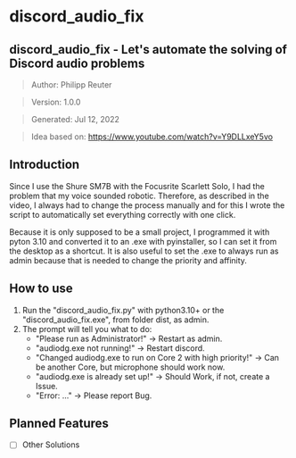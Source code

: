# discord_audio_fix

## discord_audio_fix - Let's automate the solving of Discord audio problems

> Author:           Philipp Reuter

> Version:          1.0.0

> Generated:        Jul 12, 2022

> Idea based on:    https://www.youtube.com/watch?v=Y9DLLxeY5vo


## Introduction

Since I use the Shure SM7B with the Focusrite Scarlett Solo, I had the problem that my voice sounded robotic. 
Therefore, as described in the video, I always had to change the process manually and for this I wrote the script 
to automatically set everything correctly with one click.

Because it is only supposed to be a small project, I programmed it with pyton 3.10 and converted it to an .exe with pyinstaller, so I can set it from the desktop as a shortcut. It is also useful to set the .exe to always run as admin because that is needed to change the priority and affinity.


## How to use

1. Run the "discord_audio_fix.py" with python3.10+ or the "discord_audio_fix.exe", from folder dist, as admin.
2. The prompt will tell you what to do:
    - "Please run as Administrator!" -> Restart as admin.
    - "audiodg.exe not running!" -> Restart discord.
    - "Changed audiodg.exe to run on Core 2 with high priority!" -> Can be another Core, but microphone should work now.
    - "audiodg.exe is already set up!" -> Should Work, if not, create a Issue.
    - "Error: ..." -> Please report Bug.


## Planned Features

- [ ] Other Solutions
